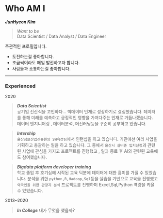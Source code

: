
# Who AM I

***JunHyeon Kim*** 

> *Want to be*<br> 
 Data Scientist / Data Analyst / Data Engineer


 주관적인 프로필입니다.

* 도전하는걸 좋아합니다. 
* 조금씩이라도 매일 발전하고자 합니다.
* 사람들과 소통하는걸 좋아합니다.

---
### Experienced 

2020
>***Data Scientist***<br>
공기업 전산직을 고민하다... 빅데이터 인재로 성장하기로 결심했습니다. 데이터를 통해 미래를 예측하고 긍정적인 영향을 가져다주는 인재로 거듭나겠습니다. 데이터 엔지니어링 , 데이터분석, 머신러닝등을 꾸준히 공부하고 있습니다.

>***Intership***<br>
 `울산정보산업진흥원의 SW육성팀`에서 인턴십을 하고 있습니다. 기관에선 여러 사업을 기획하고 총괄하는 일을 하고 있습니다. 그 중에서 `울산시 실버존 입지선정`과 관련된 사업에 관심을 가지고  프로젝트를 진행했고 , 일과 종료 후 AI와 관련된 교육에도 참여했습니다.

>***Bigdata platform developer training***<br>
학교 졸업 후 호기심에 시작된 교육 덕분에 데이터에 대한 흥미를 가질 수 있었습니다.
분석을 위한 `python,R,Hadoop,Sql`등을 실습을 기반으로 교육을 진행했고 `외국인을 위한 관광지 분석` 프로젝트를 진행하며 Excel,Sql,Python 역량을 키울 수 있었습니다.

2013~2020
>***In College***
내가 무엇을 했을까?
